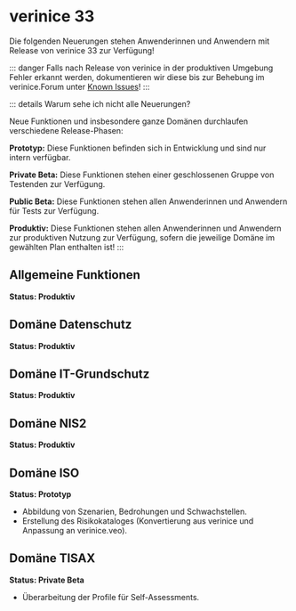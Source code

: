<!-- © 2025 The Project Contributors - see AUTHORS.txt -->
# verinice 33

Die folgenden Neuerungen stehen Anwenderinnen und Anwendern mit Release von verinice 33 zur Verfügung!

::: danger Falls nach Release von verinice in der produktiven Umgebung Fehler erkannt werden, dokumentieren wir diese bis zur Behebung im verinice.Forum unter [Known Issues](https://forum.verinice.com/c/veo/known-issues/87)!
:::

::: details Warum sehe ich nicht alle Neuerungen?

Neue Funktionen und insbesondere ganze Domänen durchlaufen verschiedene Release-Phasen:

**Prototyp:** Diese Funktionen befinden sich in Entwicklung und sind nur intern verfügbar.

**Private Beta:** Diese Funktionen stehen einer geschlossenen Gruppe von Testenden zur Verfügung.

**Public Beta:** Diese Funktionen stehen allen Anwenderinnen und Anwendern für Tests zur Verfügung.

**Produktiv:** Diese Funktionen stehen allen Anwenderinnen und Anwendern zur produktiven Nutzung zur Verfügung, sofern die jeweilige Domäne im gewählten Plan enthalten ist!
:::

## Allgemeine Funktionen

**Status: Produktiv**

## Domäne Datenschutz

**Status: Produktiv**

## Domäne IT-Grundschutz

**Status: Produktiv**

## Domäne NIS2

**Status: Produktiv**

## Domäne ISO

**Status: Prototyp**

- Abbildung von Szenarien, Bedrohungen und Schwachstellen.
- Erstellung des Risikokataloges (Konvertierung aus verinice und Anpassung an verinice.veo).

## Domäne TISAX

**Status: Private Beta**

- Überarbeitung der Profile für Self-Assessments.
